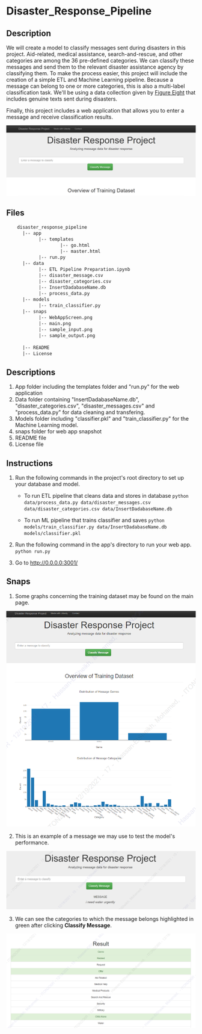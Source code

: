 # Disaster_Response_Pipeline


## Description

We will create a model to classify messages sent during disasters in this project. Aid-related, medical assistance, search-and-rescue, and other categories are among the 36 pre-defined categories. We can classify these messages and send them to the relevant disaster assistance agency by classifying them. To make the process easier, this project will include the creation of a simple ETL and Machine Learning pipeline. Because a message can belong to one or more categories, this is also a multi-label classification task. We'll be using a data collection given by [Figure Eight](https://www.figure-eight.com/) that includes genuine texts sent during disasters.

Finally, this project includes a web application that allows you to enter a message and receive classification results.

![Screenshot](snaps/WebAppScreen.png)


## Files
        disaster_response_pipeline
          |-- app
                |-- templates
                        |-- go.html
                        |-- master.html
                |-- run.py
          |-- data
                |-- ETL Pipeline Preparation.ipynb
                |-- disaster_message.csv
                |-- disaster_categories.csv
                |-- InsertDadabaseName.db
                |-- process_data.py
          |-- models
                |-- train_classifier.py
          |-- snaps
                |-- WebAppScreen.png
                |-- main.png
                |-- sample_input.png
                |-- sample_output.png

          |-- README
          |-- License


## Descriptions
1. App folder including the templates folder and "run.py" for the web application
2. Data folder containing "InsertDadabaseName.db", "disaster_categories.csv", "disaster_messages.csv" and "process_data.py" for data cleaning and transfering.
3. Models folder including "classifier.pkl" and "train_classifier.py" for the Machine Learning model.
4. snaps folder for web app snapshot
5. README file
6. License file

## Instructions
1. Run the following commands in the project's root directory to set up your database and model.

    - To run ETL pipeline that cleans data and stores in database
        `python data/process_data.py data/disaster_messages.csv data/disaster_categories.csv data/InsertDadabaseName.db`
        
    - To run ML pipeline that trains classifier and saves
        `python models/train_classifier.py data/InsertDadabaseName.db models/classifier.pkl`

2. Run the following command in the app's directory to run your web app.
    `python run.py`

3. Go to http://0.0.0.0:3001/



## Snaps

1. Some graphs concerning the training dataset may be found on the main page.

![Main Page](snaps/main.png)

2. This is an example of a message we may use to test the model's performance.

![Sample Input](snaps/sample_input.png)

3. We can see the categories to which the message belongs highlighted in green after clicking **Classify Message**.

![Sample Output](snaps/sample_output.png)





